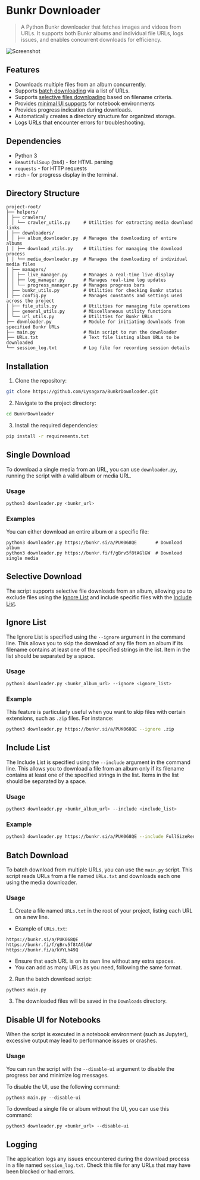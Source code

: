 # Bunkr Downloader

> A Python Bunkr downloader that fetches images and videos from URLs. It supports both Bunkr albums and individual file URLs, logs issues, and enables concurrent downloads for efficiency.

![Screenshot](https://github.com/Lysagxra/BunkrDownloader/blob/3bc786d91f2950fbc1df120b7ebbb6ff90e4e6fd/misc/DemoV2.gif)

## Features

- Downloads multiple files from an album concurrently.
- Supports [batch downloading](https://github.com/Lysagxra/BunkrDownloader?tab=readme-ov-file#batch-download) via a list of URLs.
- Supports [selective files downloading](https://github.com/Lysagxra/BunkrDownloader/tree/main?tab=readme-ov-file#selective-download) based on filename criteria.
- Provides [minimal UI supports](https://github.com/Lysagxra/BunkrDownloader/tree/main?tab=readme-ov-file#disable-ui-for-notebooks) for notebook environments
- Provides progress indication during downloads.
- Automatically creates a directory structure for organized storage.
- Logs URLs that encounter errors for troubleshooting.

## Dependencies

- Python 3
- `BeautifulSoup` (bs4) - for HTML parsing
- `requests` - for HTTP requests
- `rich` - for progress display in the terminal.

## Directory Structure

```
project-root/
├── helpers/
│ ├── crawlers/
│ │ └── crawler_utils.py     # Utilities for extracting media download links
│ ├── downloaders/
│ │ ├── album_downloader.py  # Manages the downloading of entire albums
│ │ ├── download_utils.py    # Utilities for managing the download process
│ │ └── media_downloader.py  # Manages the downloading of individual media files
│ ├── managers/
│ │ ├── live_manager.py      # Manages a real-time live display
│ │ ├── log_manager.py       # Manages real-time log updates
│ │ └── progress_manager.py  # Manages progress bars
│ ├── bunkr_utils.py         # Utilities for checking Bunkr status
│ ├── config.py              # Manages constants and settings used across the project
│ ├── file_utils.py          # Utilities for managing file operations
│ ├── general_utils.py       # Miscellaneous utility functions
│ └── url_utils.py           # Utilities for Bunkr URLs
├── downloader.py            # Module for initiating downloads from specified Bunkr URLs
├── main.py                  # Main script to run the downloader
├── URLs.txt                 # Text file listing album URLs to be downloaded
└── session_log.txt          # Log file for recording session details
```

## Installation

1. Clone the repository:

```bash
git clone https://github.com/Lysagxra/BunkrDownloader.git
```

2. Navigate to the project directory:

```bash
cd BunkrDownloader
```

3. Install the required dependencies:

```bash
pip install -r requirements.txt
```

## Single Download

To download a single media from an URL, you can use `downloader.py`, running the script with a valid album or media URL.

### Usage

```bash
python3 downloader.py <bunkr_url>
```

### Examples

You can either download an entire album or a specific file:

```
python3 downloader.py https://bunkr.si/a/PUK068QE       # Download album
python3 downloader.py https://bunkr.fi/f/gBrv5f8tAGlGW  # Download single media
```

## Selective Download

The script supports selective file downloads from an album, allowing you to exclude files using the [Ignore List](https://github.com/Lysagxra/BunkrDownloader?tab=readme-ov-file#ignore-list) and include specific files with the [Include List](https://github.com/Lysagxra/BunkrDownloader?tab=readme-ov-file#include-list).

## Ignore List

The Ignore List is specified using the `--ignore` argument in the command line. This allows you to skip the download of any file from an album if its filename contains at least one of the specified strings in the list. Item in the list should be separated by a space.

### Usage

```bash
python3 downloader.py <bunkr_album_url> --ignore <ignore_list>
```

### Example

This feature is particularly useful when you want to skip files with certain extensions, such as `.zip` files. For instance:

```bash
python3 downloader.py https://bunkr.si/a/PUK068QE --ignore .zip
```

## Include List

The Include List is specified using the `--include` argument in the command line. This allows you to download a file from an album only if its filename contains at least one of the specified strings in the list. Items in the list should be separated by a space.

### Usage

```bash
python3 downloader.py <bunkr_album_url> --include <include_list>
```

### Example

```bash
python3 downloader.py https://bunkr.si/a/PUK068QE --include FullSizeRender
```

## Batch Download

To batch download from multiple URLs, you can use the `main.py` script. This script reads URLs from a file named `URLs.txt` and downloads each one using the media downloader.

### Usage

1. Create a file named `URLs.txt` in the root of your project, listing each URL on a new line.

- Example of `URLs.txt`:

```
https://bunkr.si/a/PUK068QE
https://bunkr.fi/f/gBrv5f8tAGlGW
https://bunkr.fi/a/kVYLh49Q
```

- Ensure that each URL is on its own line without any extra spaces.
- You can add as many URLs as you need, following the same format.

2. Run the batch download script:

```
python3 main.py
```

3. The downloaded files will be saved in the `Downloads` directory.

## Disable UI for Notebooks

When the script is executed in a notebook environment (such as Jupyter), excessive output may lead to performance issues or crashes.

### Usage

You can run the script with the `--disable-ui` argument to disable the progress bar and minimize log messages.

To disable the UI, use the following command:

```
python3 main.py --disable-ui
```

To download a single file or album without the UI, you can use this command:

```
python3 downloader.py <bunkr_url> --disable-ui
```

## Logging

The application logs any issues encountered during the download process in a file named `session_log.txt`. Check this file for any URLs that may have been blocked or had errors.
